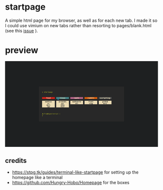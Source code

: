 # startpage
A simple html page for my browser, as well as for each new tab. I made it so I could use vimium on new tabs rather than resorting to pages/blank.html (see this [issue](https://github.com/philc/vimium/issues/1515) ).

# preview
![](startpage.gif)

## credits

- https://stpg.tk/guides/terminal-like-startpage for setting up the homepage like a terminal
- https://github.com/Hungry-Hobo/Homepage for the boxes
